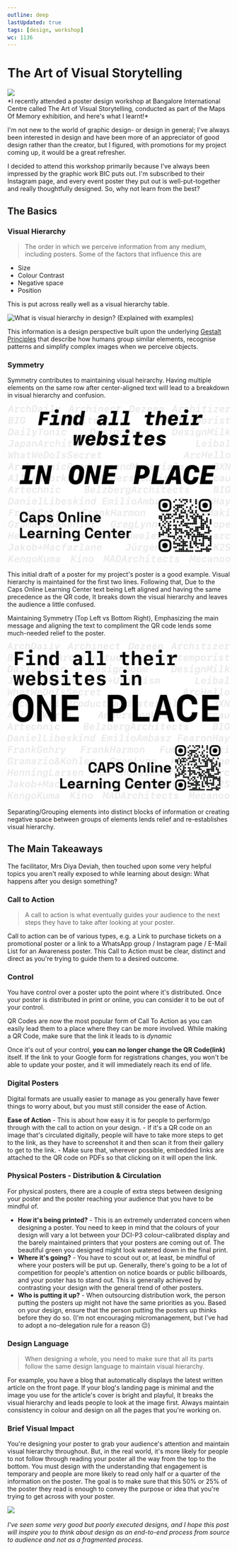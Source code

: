 ```yaml
---
outline: deep
lastUpdated: true
tags: [design, workshop]
wc: 1136
---
```

# The Art of Visual Storytelling
<Tags :tags="$frontmatter.tags" :wc="$frontmatter.wc" />
<img src='/The Art of Visual Storytelling.png'> <br>
*I recently attended a poster design workshop at Bangalore International Centre called The Art of Visual Storytelling, conducted as part of the Maps Of Memory exhibition, and here's what I learnt!*

I'm not new to the world of graphic design- or design in general; I've always been interested in design and have been more of an appreciator of good design rather than the creator, but I figured, with promotions for my project coming up, it would be a great refresher. 

I decided to attend this workshop primarily because I've always been impressed by the graphic work BIC puts out. I'm subscribed to their Instagram page, and every event poster they put out is well-put-together and really thoughtfully designed. So, why not learn from the best?

## The Basics

### Visual Hierarchy
>The order in which we perceive information from any medium, including posters. Some of the factors that influence this are 

- Size
- Colour Contrast
- Negative space
- Position

This is put across really well as a visual hierarchy table. 

![What is visual hierarchy in design? (Explained with examples)](https://cdn.prod.website-files.com/62fd6bee5ed6f414bbd8dfed/632ba9f5fd92715e7598fb43_Visual%20hierarchy%20chart.jpg)


This information is a design perspective built upon the underlying [Gestalt Principles](https://www.interaction-design.org/literature/topics/gestalt-principles) that describe how humans group similar elements, recognise patterns and simplify complex images when we perceive objects. 

### Symmetry

Symmetry contributes to maintaining visual heirarchy. Having multiple elements on the same row after center-aligned text will lead to a breakdown in visual hierarchy and confusion. 

![](./public/badcolcposter.png)

This initial draft of a poster for my project's poster is a good example. Visual hierarchy is maintained for the first two lines. Following that, Due to the Caps Online Learning Center text being Left aligned and having the same precedence as the QR code, It breaks down the visual hierarchy and leaves the audience a little confused. 

Maintaining Symmetry (Top Left vs Bottom Right), Emphasizing the main message and aligning the text to compliment the QR code lends some much-needed relief to the poster. 

![](./public/bettercolc.png)

 Separating/Grouping elements into distinct blocks of information or creating negative space between groups of elements lends relief and re-establishes visual hierarchy. 

## The Main Takeaways 

The facilitator, Mrs Diya Deviah, then touched upon some very helpful topics you aren't really exposed to while learning about design: What happens after you design something? 

### Call to Action

> A call to action is what eventually guides your audience to the next steps they have to take after looking at your poster. 

Call to action can be of various types, e.g. a Link to purchase tickets on a promotional poster or a link to a WhatsApp group / Instagram page / E-Mail List for an Awareness poster. 
This Call to Action must be clear, distinct and direct as you're trying to guide them to a desired outcome. 

### Control

You have control over a poster upto the point where it's distributed. Once your poster is distributed in print or online, you can consider it to be out of your control.

QR Codes are now the most popular form of Call To Action as you can easily lead them to a place where they can be more involved. While making a QR Code, make sure that the link it leads to is *dynamic*

Once it's out of your control, **you can no longer change the QR Code(link)** itself. If the link to your Google form for registrations changes, you won't be able to update your poster, and it will immediately reach its end of life. 

### Digital Posters

Digital formats are usually easier to manage as you generally have fewer things to worry about, but you must still consider the ease of Action.

**Ease of Action** - This is about how easy it is for people to perform/go through with the call to action on your design. 
	- If it's a QR code on an image that's circulated digitally, people will have to take more steps to get to the link, as they have to screenshot it and then scan it from their gallery to get to the link. 
	- Make sure that, wherever possible, embedded links are attached to the QR code on PDFs so that clicking on it will open the link.



### Physical Posters - Distribution & Circulation

For physical posters, there are a couple of extra steps between designing your poster and the poster reaching your audience that you have to be mindful of. 

- **How it's being printed?** - This is an extremely underrated concern when designing a poster. You need to keep in mind that the colours of your design will vary a lot between your DCI-P3 colour-calibrated display and the barely maintained printers that your posters are coming out of. The beautiful green you designed might look watered down in the final print. 
- **Where it's going?** - You have to scout out or, at least, be mindful of where your posters will be put up. Generally, there's going to be a lot of competition for people's attention on notice boards or public billboards, and your poster has to stand out. This is generally achieved by contrasting your design with the general trend of other posters.
- **Who is putting it up?** - When outsourcing distribution work, the person putting the posters up might not have the same priorities as you. Based on your design, ensure that the person putting the posters up thinks before they do so. (I'm not encouraging micromanagement, but I've had to adopt a no-delegation rule for a reason 😔)

### Design Language

>When designing a whole, you need to make sure that all its parts follow the same design language to maintain visual hierarchy. 

For example, you have a blog that automatically displays the latest written article on the front page. If your blog's landing page is minimal and the image you use for the article's cover is bright and playful, It breaks the visual hierarchy and leads people to look at the image first. 
Always maintain consistency in colour and design on all the pages that you're working on. 

### Brief Visual Impact

You're designing your poster to grab your audience's attention and maintain visual hierarchy throughout. But, in the real world, it's more likely for people to not follow through reading your poster all the way from the top to the bottom. You must design with the understanding that engagement is temporary and people are more likely to read only half or a quarter of the information on the poster. The goal is to make sure that this 50% or 25% of the poster they read is enough to convey the purpose or idea that you're trying to get across with your poster.
<br>

<img src='/artofvisualstorytellingposter.png'> <br>

*I've seen some very good but poorly executed designs, and I hope this post will inspire you to think about design as an end-to-end process from source to audience and not as a fragmented process.*

